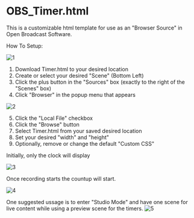 # OBS_Timer.html
This is a customizable html template for use as an "Browser Source" in Open Broadcast Software.

How To Setup:

![1](https://github.com/DanielLester83/OBS_Timer.html/assets/56115710/bface5da-ed99-45cd-894d-f439be981e6d)
1. Download Timer.html to your desired location
2. Create or select your desired "Scene" (Bottom Left)
3. Click the plus button in the "Sources" box (exactly to the right of the "Scenes" box)
4. Click "Browser" in the popup menu that appears

![2](https://github.com/DanielLester83/OBS_Timer.html/assets/56115710/79a3c915-002e-4088-b71a-11a87c75d268)

5. Click the "Local File" checkbox
6. Click the "Browse" button
7. Select Timer.html from your saved desired location
8. Set your desired "width" and "height"
9. Optionally, remove or change the default "Custom CSS"




Initially, only the clock will display

![3](https://github.com/DanielLester83/OBS_Timer.html/assets/56115710/050a9f23-271f-47b2-889b-4dfc53d370bf)



Once recording starts the countup will start.

![4](https://github.com/DanielLester83/OBS_Timer.html/assets/56115710/07456011-078b-47c5-832f-9545f16fb2e0)



One suggested ussage is to enter "Studio Mode" and have one scene for live content while using a preview scene for the timers.
![5](https://github.com/DanielLester83/OBS_Timer.html/assets/56115710/cbef4fdb-9411-4ee2-b31d-5d1658544a8a)


